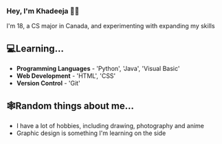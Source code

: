 ### Hey, I'm Khadeeja 👋🏼

  I'm 18, a CS major in Canada, and experimenting with expanding my skills

## 💻Learning...
  - **Programming Languages** - 'Python', 'Java', 'Visual Basic'
  - **Web Development** - 'HTML', 'CSS'
  - **Version Control** - 'Git'

## 🕸️Random things about me...
  - I have a lot of hobbies, including drawing, photography and anime
  - Graphic design is something I'm learning on the side

